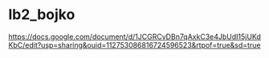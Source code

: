 # lb2_bojko
https://docs.google.com/document/d/1JCGRCvDBn7qAxkC3e4JbUdI15jUKdKbC/edit?usp=sharing&ouid=112753086816724596523&rtpof=true&sd=true
